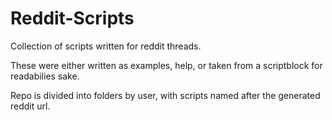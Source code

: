 # Reddit-Scripts
Collection of scripts written for reddit threads.

These were either written as examples, help, or taken from a scriptblock for readabilies sake.

Repo is divided into folders by user, with scripts named after the generated reddit url.
